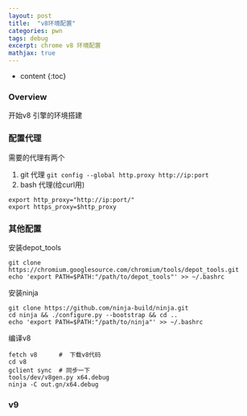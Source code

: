 ```yaml
---
layout: post
title:  "v8环境配置"
categories: pwn
tags: debug
excerpt: chrome v8 环境配置
mathjax: true
---
```


* content
{:toc}

### Overview

开始v8 引擎的环境搭建

### 配置代理
需要的代理有两个
1. git 代理
`git config --global http.proxy http://ip:port`
2. bash 代理(给curl用)
```
export http_proxy="http://ip:port/"
export https_proxy=$http_proxy
```

### 其他配置

安装depot_tools
```
git clone https://chromium.googlesource.com/chromium/tools/depot_tools.git
echo 'export PATH=$PATH:"/path/to/depot_tools"' >> ~/.bashrc
```
安装ninja
```
git clone https://github.com/ninja-build/ninja.git
cd ninja && ./configure.py --bootstrap && cd ..
echo 'export PATH=$PATH:"/path/to/ninja"' >> ~/.bashrc
```
编译v8

```
fetch v8      #  下载v8代码
cd v8  
gclient sync  # 同步一下
tools/dev/v8gen.py x64.debug
ninja -C out.gn/x64.debug
```

### v9


